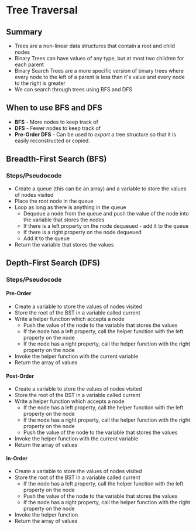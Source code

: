 # Tree Traversal

## Summary

- Trees are a non-linear data structures that contain a root and child nodes
- Binary Trees can have values of any type, but at most two children for each parent
- Binary Search Trees are a more specific version of binary trees where every node to the left of a parent is less than it's value and every node to the right is greater
- We can search through trees using BFS and DFS

## When to use BFS and DFS

- **BFS** - More nodes to keep track of
- **DFS** - Fewer nodes to keep track of
- **Pre-Order DFS** - Can be used to _export_ a tree structure so that it is easily reconstructed or copied.

## Breadth-First Search (BFS)

### Steps/Pseudocode

- Create a queue (this can be an array) and a variable to store the values of nodes visited
- Place the root node in the queue
- Loop as long as there is anything in the queue
  - Dequeue a node from the queue and push the value of the node into the variable that stores the nodes
  - If there is a left property on the node dequeued - add it to the queue
  - If there is a right property on the node dequeued
  - Add it to the queue
- Return the variable that stores the values

## Depth-First Search (DFS)

### Steps/Pseudocode

#### Pre-Order

- Create a variable to store the values of nodes visited
- Store the root of the BST in a variable called current
- Write a helper function which accepts a node
  - Push the value of the node to the variable that stores the values
  - If the node has a left property, call the helper function with the left property on the node
  - If the node has a right property, call the helper function with the right property on the node
- Invoke the helper function with the current variable
- Return the array of values

#### Post-Order

- Create a variable to store the values of nodes visited
- Store the root of the BST in a variable called current
- Write a helper function which accepts a node
  - If the node has a left property, call the helper function with the left property on the node
  - If the node has a right property, call the helper function with the right property on the node
  - Push the value of the node to the variable that stores the values
- Invoke the helper function with the current variable
- Return the array of values

#### In-Order

- Create a variable to store the values of nodes visited
- Store the root of the BST in a variable called current
  - If the node has a left property, call the helper function with the left property on the node
  - Push the value of the node to the variable that stores the values
  - If the node has a right property, call the helper function with the right property on the node
- Invoke the helper function
- Return the array of values
